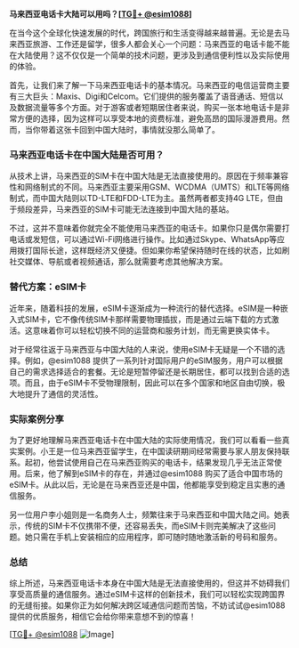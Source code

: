 **马来西亚电话卡大陆可以用吗？[[TG💪+ @esim1088](https://t.me/s/esim1088)]**

在当今这个全球化快速发展的时代，跨国旅行和生活变得越来越普遍。无论是去马来西亚旅游、工作还是留学，很多人都会关心一个问题：马来西亚的电话卡能不能在大陆使用？这不仅仅是一个简单的技术问题，更涉及到通信便利性以及实际使用的体验。

首先，让我们来了解一下马来西亚电话卡的基本情况。马来西亚的电信运营商主要有三大巨头：Maxis、Digi和Celcom。它们提供的服务覆盖了语音通话、短信以及数据流量等多个方面。对于游客或者短期居住者来说，购买一张本地电话卡是非常方便的选择，因为这样可以享受本地的资费标准，避免高昂的国际漫游费用。然而，当你带着这张卡回到中国大陆时，事情就没那么简单了。

### 马来西亚电话卡在中国大陆是否可用？

从技术上讲，马来西亚的SIM卡在中国大陆是无法直接使用的。原因在于频率兼容性和网络制式的不同。马来西亚主要采用GSM、WCDMA（UMTS）和LTE等网络制式，而中国大陆则以TD-LTE和FDD-LTE为主。虽然两者都支持4G LTE，但由于频段差异，马来西亚的SIM卡可能无法连接到中国大陆的基站。

不过，这并不意味着你就完全不能使用马来西亚的电话卡。如果你只是偶尔需要打电话或发短信，可以通过Wi-Fi网络进行操作。比如通过Skype、WhatsApp等应用拨打国际长途，这样既经济又便捷。但如果你希望保持随时在线的状态，比如刷社交媒体、导航或者视频通话，那么就需要考虑其他解决方案。

### 替代方案：eSIM卡

近年来，随着科技的发展，eSIM卡逐渐成为一种流行的替代选择。eSIM是一种嵌入式SIM卡，它不像传统SIM卡那样需要物理插拔，而是通过云端下载的方式激活。这意味着你可以轻松切换不同的运营商和服务计划，而无需更换实体卡。

对于经常往返于马来西亚与中国大陆的人来说，使用eSIM卡无疑是一个不错的选择。例如，@esim1088 提供了一系列针对国际用户的eSIM服务，用户可以根据自己的需求选择适合的套餐。无论是短暂停留还是长期居住，都可以找到合适的选项。而且，由于eSIM卡不受物理限制，因此可以在多个国家和地区自由切换，极大地提升了通信的灵活性。

### 实际案例分享

为了更好地理解马来西亚电话卡在中国大陆的实际使用情况，我们可以看看一些真实案例。小王是一位马来西亚留学生，在中国读研期间经常需要与家人朋友保持联系。起初，他尝试使用自己在马来西亚购买的电话卡，结果发现几乎无法正常使用。后来，他了解到eSIM卡的存在，并通过@esim1088 购买了适合中国市场的eSIM卡。从此以后，无论是在马来西亚还是中国，他都能享受到稳定且实惠的通信服务。

另一位用户李小姐则是一名商务人士，频繁往来于马来西亚和中国大陆之间。她表示，传统的SIM卡不仅携带不便，还容易丢失，而eSIM卡则完美解决了这些问题。她只需在手机上安装相应的应用程序，即可随时随地激活新的号码和服务。

### 总结

综上所述，马来西亚电话卡本身在中国大陆是无法直接使用的，但这并不妨碍我们享受高质量的通信服务。通过eSIM卡这样的创新技术，我们可以轻松实现跨国界的无缝衔接。如果你正为如何解决跨区域通信问题而苦恼，不妨试试@esim1088 提供的优质服务，相信它会给你带来意想不到的惊喜！

[[TG💪+ @esim1088](https://t.me/s/esim1088) ![Image](https://i.postimg.cc/4NQfJmqS/Snipaste-2025-05-13-00-14-12.png)]